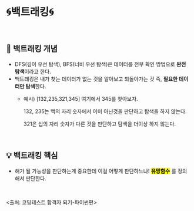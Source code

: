 # 🌀백트래킹🌀
<br>

## 🔎 백트래킹 개념
- DFS(깊이 우선 탐색), BFS(너비 우선 탐색)은 데이터를 전부 확인 방법으로 **완전 탐색**이라고 한다.
- 백트래킹은 내가 찾는 데이터가 없는 것을 알아보고 되돌아가는 것 즉, **필요한 데이터만 탐색**한다.
  - 예시) [132,235,321,345] 여기에서 345를 찾아보자.
    
    132, 235는 백의 자리 숫자에서 이미 아닌것을 판단하고 탐색을 하지 않는다.

    321은 십의 자리 숫자가 다른 것을 판단하고 탐색을 더이상 하지 않는다.
<br>

## 💡 백트래킹 핵심
- 해가 될 가능성을 판단하는게 중요한데 이걸 어떻게 판단하느냐!
  <font color = red> <mark style='background-color:yellow'> **유망함수**</mark> </font>를 정의해서 판단한다.



<br>

<출처: 코딩테스트 합격자 되기-파이썬편>
<br>
